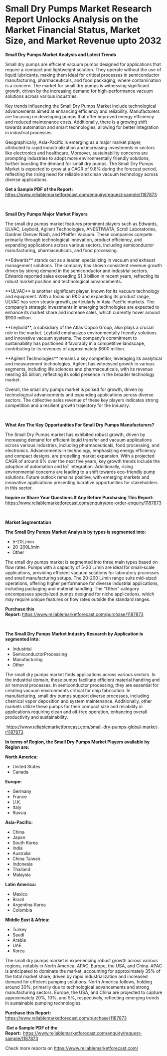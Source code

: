 <p><h1>Small Dry Pumps Market Research Report Unlocks Analysis on the Market Financial Status, Market Size, and Market Revenue upto 2032</h1></p><p><strong>Small Dry Pumps Market Analysis and Latest Trends</strong></p>
<p><p>Small dry pumps are efficient vacuum pumps designed for applications that require a compact and lightweight solution. They operate without the use of liquid lubricants, making them ideal for critical processes in semiconductor manufacturing, pharmaceuticals, and food packaging, where contamination is a concern. The market for small dry pumps is witnessing significant growth, driven by the increasing demand for high-performance vacuum solutions across various industries.</p><p>Key trends influencing the Small Dry Pumps Market include technological advancements aimed at enhancing efficiency and reliability. Manufacturers are focusing on developing pumps that offer improved energy efficiency and reduced maintenance costs. Additionally, there is a growing shift towards automation and smart technologies, allowing for better integration in industrial processes.</p><p>Geographically, Asia-Pacific is emerging as a major market player, attributed to rapid industrialization and increasing investments in sectors like electronics and healthcare. Moreover, sustainability concerns are prompting industries to adopt more environmentally friendly solutions, further boosting the demand for small dry pumps. The Small Dry Pumps Market is expected to grow at a CAGR of 9.8% during the forecast period, reflecting the rising need for reliable and clean vacuum technology across diverse applications.</p></p>
<p><strong>Get a Sample PDF of the Report:&nbsp;</strong> <a href="https://www.reliablemarketforecast.com/enquiry/request-sample/1187873?utm_campaign=2296&utm_medium=2&utm_source=Github&utm_content=ia&utm_term=21022025&utm_id=small-dry-pumps">https://www.reliablemarketforecast.com/enquiry/request-sample/1187873</a></p>
<p>&nbsp;</p>
<p><strong>Small Dry Pumps Major Market Players</strong></p>
<p><p>The small dry pumps market features prominent players such as Edwards, ULVAC, Leybold, Agilent Technologies, ANESTIWATA, Scroll Laboratories, Gardner Denver Nash, and Pfeiffer Vacuum. These companies compete primarily through technological innovation, product efficiency, and expanding applications across various sectors, including semiconductor manufacturing, pharmaceuticals, and food processing.</p><p>**Edwards** stands out as a leader, specializing in vacuum and exhaust management solutions. The company has shown consistent revenue growth driven by strong demand in the semiconductor and industrial sectors. Edwards reported sales exceeding $1.3 billion in recent years, reflecting its robust market position and technological advancements.</p><p>**ULVAC** is another significant player, known for its vacuum technology and equipment. With a focus on R&D and expanding its product range, ULVAC has seen steady growth, particularly in Asia-Pacific markets. The company’s strategic investments in emerging technologies are expected to enhance its market share and increase sales, which currently hover around $900 million.</p><p>**Leybold**, a subsidiary of the Atlas Copco Group, also plays a crucial role in the market. Leybold emphasizes environmentally friendly solutions and innovative vacuum systems. The company’s commitment to sustainability has positioned it favorably in a competitive landscape, contributing to its revenues of approximately $600 million.</p><p>**Agilent Technologies** remains a key competitor, leveraging its analytical and measurement technologies. Agilent has witnessed growth in various segments, including life sciences and pharmaceuticals, with its revenue nearing $5 billion, reflecting its solid presence in the broader technology market.</p><p>Overall, the small dry pumps market is poised for growth, driven by technological advancements and expanding applications across diverse sectors. The collective sales revenue of these key players indicates strong competition and a resilient growth trajectory for the industry.</p></p>
<p>&nbsp;</p>
<p><strong>What Are The Key Opportunities For Small Dry Pumps Manufacturers?</strong></p>
<p><p>The Small Dry Pumps market has exhibited robust growth, driven by increasing demand for efficient liquid transfer and vacuum applications across various industries, including pharmaceuticals, food processing, and electronics. Advancements in technology, emphasizing energy efficiency and compact designs, are propelling market expansion. With a projected CAGR of around 6% over the next five years, key growth trends include the adoption of automation and IoT integration. Additionally, rising environmental concerns are leading to a shift towards eco-friendly pump solutions. Future outlook remains positive, with emerging markets and innovative applications presenting lucrative opportunities for stakeholders in this sector.</p></p>
<p><strong>Inquire or Share Your Questions If Any Before Purchasing This Report:</strong> <a href="https://www.reliablemarketforecast.com/enquiry/pre-order-enquiry/1187873?utm_campaign=2296&utm_medium=2&utm_source=Github&utm_content=ia&utm_term=21022025&utm_id=small-dry-pumps">https://www.reliablemarketforecast.com/enquiry/pre-order-enquiry/1187873</a></p>
<p>&nbsp;</p>
<p><strong>Market Segmentation</strong></p>
<p><strong>The Small Dry Pumps Market Analysis by types is segmented into:</strong></p>
<p><ul><li>5-20L/min</li><li>20-200L/min</li><li>Other</li></ul></p>
<p><p>The small dry pumps market is segmented into three main types based on flow rates. Pumps with a capacity of 5-20 L/min are ideal for small-scale applications, providing efficient vacuum solutions for laboratory processes and small manufacturing setups. The 20-200 L/min range suits mid-sized operations, offering higher performance for diverse industrial applications, including packaging and material handling. The "Other" category encompasses specialized pumps designed for niche applications, which may require unique features or flow rates outside the standard ranges.</p></p>
<p><strong>Purchase this Report:&nbsp;</strong><a href="https://www.reliablemarketforecast.com/purchase/1187873?utm_campaign=2296&utm_medium=2&utm_source=Github&utm_content=ia&utm_term=21022025&utm_id=small-dry-pumps">https://www.reliablemarketforecast.com/purchase/1187873</a></p>
<p>&nbsp;</p>
<p><strong>The Small Dry Pumps Market Industry Research by Application is segmented into:</strong></p>
<p><ul><li>Industrial</li><li>SemiconductorProcessing</li><li>Manufacturing</li><li>Other</li></ul></p>
<p><p>The small dry pumps market finds applications across various sectors. In the industrial domain, these pumps facilitate efficient material handling and air removal processes. In semiconductor processing, they are essential for creating vacuum environments critical for chip fabrication. In manufacturing, small dry pumps support diverse processes, including chemical vapor deposition and system maintenance. Additionally, other markets utilize these pumps for their compact size and reliability in applications requiring clean and oil-free operation, enhancing overall productivity and sustainability.</p></p>
<p><a href="https://www.reliablemarketforecast.com/small-dry-pumps-global-market-r1187873?utm_campaign=2296&utm_medium=2&utm_source=Github&utm_content=ia&utm_term=21022025&utm_id=small-dry-pumps">&nbsp;https://www.reliablemarketforecast.com/small-dry-pumps-global-market-r1187873</a></p>
<p><strong>In terms of Region, the Small Dry Pumps Market Players available by Region are:</strong></p>
<p>
    <p> <strong> North America: </strong>
        <ul>
            <li>United States</li>
            <li>Canada</li>
        </ul>
        </p> 
    <p> <strong> Europe: </strong>
        <ul>
            <li>Germany</li>
            <li>France</li>
            <li>U.K.</li>
            <li>Italy</li>
            <li>Russia</li>
        </ul>
        </p> 
    <p> <strong> Asia-Pacific: </strong>
        <ul>
            <li>China</li>
            <li>Japan</li>
            <li>South Korea</li>
            <li>India</li>
            <li>Australia</li>
            <li>China Taiwan</li>
            <li>Indonesia</li>
            <li>Thailand</li>
            <li>Malaysia</li>
        </ul>
        </p> 
    <p> <strong> Latin America: </strong>
        <ul>
            <li>Mexico</li>
            <li>Brazil</li>
            <li>Argentina Korea</li>
            <li>Colombia</li>
        </ul>
        </p> 
    <p> <strong> Middle East & Africa: </strong>
        <ul>
            <li>Turkey</li>
            <li>Saudi</li>
            <li>Arabia</li>
            <li>UAE</li>
            <li>Korea</li>
        </ul>
    </p>
    </p>
<p><p>The small dry pumps market is experiencing robust growth across various regions, notably in North America, APAC, Europe, the USA, and China. APAC is anticipated to dominate the market, accounting for approximately 35% of the total market share, driven by rapid industrialization and increased demand for efficient pumping solutions. North America follows, holding around 30%, primarily due to technological advancements and strong manufacturing sectors. Europe, the USA, and China are projected to capture approximately 20%, 10%, and 5%, respectively, reflecting emerging trends in sustainable pumping technologies.</p></p>
<p><strong>Purchase this Report: </strong><a href="https://www.reliablemarketforecast.com/purchase/1187873?utm_campaign=2296&utm_medium=2&utm_source=Github&utm_content=ia&utm_term=21022025&utm_id=small-dry-pumps">https://www.reliablemarketforecast.com/purchase/1187873</a></p>
<p>&nbsp;<strong>Get a Sample PDF of the Report:&nbsp;&nbsp;</strong><a href="https://www.reliablemarketforecast.com/enquiry/request-sample/1187873?utm_campaign=2296&utm_medium=2&utm_source=Github&utm_content=ia&utm_term=21022025&utm_id=small-dry-pumps">https://www.reliablemarketforecast.com/enquiry/request-sample/1187873</a></p>
<p><strong></strong></p>
<p>Check more reports on <a href="https://www.reliablemarketforecast.com/?utm_campaign=2296&utm_medium=2&utm_source=Github&utm_content=ia&utm_term=21022025&utm_id=small-dry-pumps">https://www.reliablemarketforecast.com/</a></p>